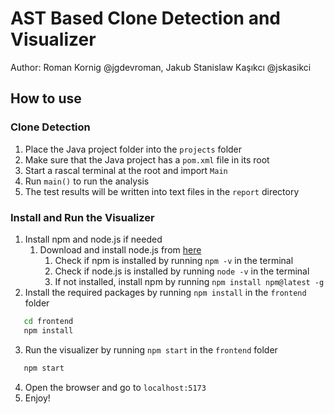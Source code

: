 # AST Based Clone Detection and Visualizer

Author: Roman Kornig @jgdevroman, Jakub Stanislaw Kaşıkcı @jskasikci

## How to use

### Clone Detection

1. Place the Java project folder into the `projects` folder
2. Make sure that the Java project has a `pom.xml` file in its root
3. Start a rascal terminal at the root and import `Main`
4. Run `main()` to run the analysis
5. The test results will be written into text files in the `report` directory

### Install and Run the Visualizer

1. Install npm and node.js if needed
   1. Download and install node.js from [here](https://nodejs.org/en/download/)
      1. Check if npm is installed by running `npm -v` in the terminal
      2. Check if node.js is installed by running `node -v` in the terminal
      3. If not installed, install npm by running `npm install npm@latest -g`
2. Install the required packages by running `npm install` in the `frontend` folder

```bash
   cd frontend
   npm install
```

3. Run the visualizer by running `npm start` in the `frontend` folder

```bash
   npm start
```

4. Open the browser and go to `localhost:5173`
5. Enjoy!
